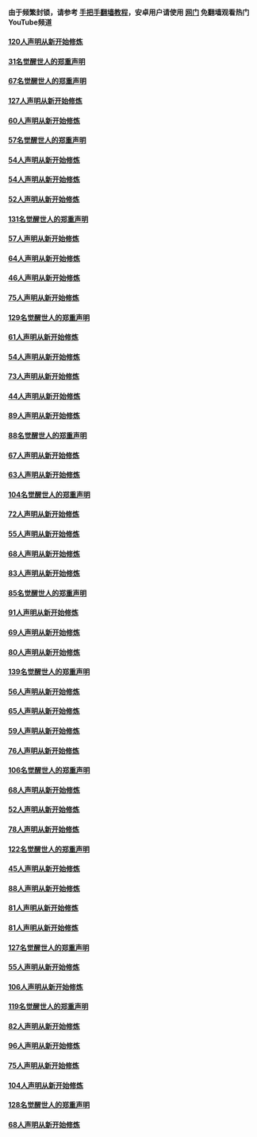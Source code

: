 #### 由于频繁封锁，请参考 [手把手翻墙教程](https://github.com/gfw-breaker/guides/wiki/)，安卓用户请使用 [网门](https://github.com/gfw-breaker/nogfw/blob/master/dl.md?t=02120000) 免翻墙观看热门YouTube频道 

#### [120人声明从新开始修炼](../pages/91/420141.md?t=02120000) 

#### [31名觉醒世人的郑重声明](../pages/91/420197.md?t=02120000) 

#### [67名觉醒世人的郑重声明](../pages/91/420140.md?t=02120000) 

#### [127人声明从新开始修炼](../pages/91/420082.md?t=02120000) 

#### [60人声明从新开始修炼](../pages/91/420081.md?t=02120000) 

#### [57名觉醒世人的郑重声明](../pages/91/420080.md?t=02120000) 

#### [54人声明从新开始修炼](../pages/91/419533.md?t=02120000) 

#### [54人声明从新开始修炼](../pages/91/419532.md?t=02120000) 

#### [52人声明从新开始修炼](../pages/91/419531.md?t=02120000) 

#### [131名觉醒世人的郑重声明](../pages/91/419530.md?t=02120000) 

#### [57人声明从新开始修炼](../pages/91/419430.md?t=02120000) 

#### [64人声明从新开始修炼](../pages/91/419429.md?t=02120000) 

#### [46人声明从新开始修炼](../pages/91/419428.md?t=02120000) 

#### [75人声明从新开始修炼](../pages/91/419427.md?t=02120000) 

#### [129名觉醒世人的郑重声明](../pages/91/419426.md?t=02120000) 

#### [61人声明从新开始修炼](../pages/91/419198.md?t=02120000) 

#### [54人声明从新开始修炼](../pages/91/419197.md?t=02120000) 

#### [73人声明从新开始修炼](../pages/91/419196.md?t=02120000) 

#### [44人声明从新开始修炼](../pages/91/419075.md?t=02120000) 

#### [89人声明从新开始修炼](../pages/91/419074.md?t=02120000) 

#### [88名觉醒世人的郑重声明](../pages/91/419195.md?t=02120000) 

#### [67人声明从新开始修炼](../pages/91/419073.md?t=02120000) 

#### [63人声明从新开始修炼](../pages/91/419072.md?t=02120000) 

#### [104名觉醒世人的郑重声明](../pages/91/419071.md?t=02120000) 

#### [72人声明从新开始修炼](../pages/91/418902.md?t=02120000) 

#### [55人声明从新开始修炼](../pages/91/418901.md?t=02120000) 

#### [68人声明从新开始修炼](../pages/91/418900.md?t=02120000) 

#### [83人声明从新开始修炼](../pages/91/418757.md?t=02120000) 

#### [85名觉醒世人的郑重声明](../pages/91/418899.md?t=02120000) 

#### [91人声明从新开始修炼](../pages/91/418756.md?t=02120000) 

#### [69人声明从新开始修炼](../pages/91/418755.md?t=02120000) 

#### [80人声明从新开始修炼](../pages/91/418754.md?t=02120000) 

#### [139名觉醒世人的郑重声明](../pages/91/418753.md?t=02120000) 

#### [56人声明从新开始修炼](../pages/91/418594.md?t=02120000) 

#### [65人声明从新开始修炼](../pages/91/418593.md?t=02120000) 

#### [59人声明从新开始修炼](../pages/91/418592.md?t=02120000) 

#### [76人声明从新开始修炼](../pages/91/418431.md?t=02120000) 

#### [106名觉醒世人的郑重声明](../pages/91/418591.md?t=02120000) 

#### [68人声明从新开始修炼](../pages/91/418430.md?t=02120000) 

#### [52人声明从新开始修炼](../pages/91/418429.md?t=02120000) 

#### [78人声明从新开始修炼](../pages/91/418428.md?t=02120000) 

#### [122名觉醒世人的郑重声明](../pages/91/418427.md?t=02120000) 

#### [45人声明从新开始修炼](../pages/91/418248.md?t=02120000) 

#### [88人声明从新开始修炼](../pages/91/418247.md?t=02120000) 

#### [81人声明从新开始修炼](../pages/91/418246.md?t=02120000) 

#### [81人声明从新开始修炼](../pages/91/418139.md?t=02120000) 

#### [127名觉醒世人的郑重声明](../pages/91/418245.md?t=02120000) 

#### [55人声明从新开始修炼](../pages/91/418138.md?t=02120000) 

#### [106人声明从新开始修炼](../pages/91/418137.md?t=02120000) 

#### [119名觉醒世人的郑重声明](../pages/91/418135.md?t=02120000) 

#### [82人声明从新开始修炼](../pages/91/418136.md?t=02120000) 

#### [96人声明从新开始修炼](../pages/91/417831.md?t=02120000) 

#### [75人声明从新开始修炼](../pages/91/417830.md?t=02120000) 

#### [104人声明从新开始修炼](../pages/91/417829.md?t=02120000) 

#### [128名觉醒世人的郑重声明](../pages/91/417828.md?t=02120000) 

#### [68人声明从新开始修炼](../pages/91/417173.md?t=02120000) 

